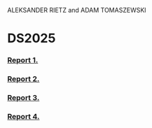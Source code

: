 ALEKSANDER RIETZ and ADAM TOMASZEWSKI
# DS2025
### [Report 1.](Report1/Report1.md)
### [Report 2.](Report2/Report2.md)
### [Report 3.](Report3/Exercise4.md)
### [Report 4.](Report4/Report4.md)
